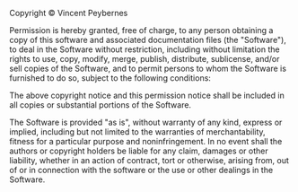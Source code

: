 Copyright © Vincent Peybernes

Permission is hereby granted, free of charge, to any person obtaining a copy of
this software and associated documentation files (the "Software"), to deal in 
the Software without restriction, including without limitation the rights 
to use, copy, modify, merge, publish, distribute, sublicense, and/or sell copies
of the Software, and to permit persons to whom the Software is furnished to do 
so, subject to the following conditions:

The above copyright notice and this permission notice shall be included in all 
copies or substantial portions of the Software.

The Software is provided "as is", without warranty of any kind, express or 
implied, including but not limited to the warranties of merchantability, fitness
for a particular purpose and noninfringement. In no event shall the authors or 
copyright holders be liable for any claim, damages or other liability, whether
in an action of contract, tort or otherwise, arising from, out of or in 
connection with the software or the use or other dealings in the Software.